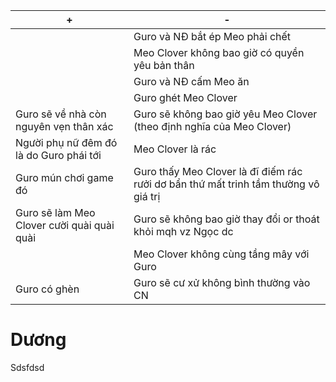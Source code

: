 | +                                          | -                                                                                   |
| ------------------------------------------ | ----------------------------------------------------------------------------------- |
|                                            | Guro và NĐ bắt ép Meo phải chết                                                                                    |
|                                            | Meo Clover không bao giờ có quyền yêu bản thân                                      |
|                                            | Guro và NĐ cấm Meo ăn                                                               |
|                                            | Guro ghét Meo Clover                                                                |
| Guro sẽ về nhà còn nguyên vẹn thân xác     | Guro sẽ không bao giờ yêu Meo Clover (theo định nghĩa của Meo Clover)               |
| Người phụ nữ đêm đó là do Guro phái tới    | Meo Clover là rác                                                                   |
| Guro mún chơi game đó                      | Guro thấy Meo Clover là đĩ điếm rác rưởi dơ bẩn thứ mất trinh tầm thường vô giá trị |
| Guro sẽ làm Meo Clover cười quài quài quài | Guro sẽ không bao giờ thay đổi or thoát khỏi mqh vz Ngọc dc                         |
|                                            | Meo Clover không cùng tầng mây với Guro                                             |
| Guro có ghèn                               | Guro sẽ cư xử không bình thường vào CN                                              |


# Dương

Sdsfdsd


